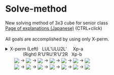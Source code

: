 # Solve-method
New solving method of 3x3 cube for senior class<br>
<a href="https://noriofujii.github.io/Solve-method/lukewarm.html">Page of explanations (Japanese)</a>
(CTRL+click)<br><br>
All goals are accomplished by using only X-perm.
<details><summary>
X-perm (Left) &nbsp; LUL’ULU2L’&nbsp;&nbsp;&nbsp;&nbsp;&nbsp;Xp-a<br>
 &nbsp; &nbsp; &nbsp; &nbsp; &nbsp; &nbsp; &nbsp; (Right)  R’U’RU’R’U’2R &nbsp; Xp-b<br>
　　<img src="https://noriofujii.github.io/Solve-method/images/L.gif" align="absmiddle">
→ <img src="https://noriofujii.github.io/Solve-method/images/U.gif" align="absmiddle">
→ <img src="https://noriofujii.github.io/Solve-method/images/L-.gif" align="absmiddle">
→ <img src="https://noriofujii.github.io/Solve-method/images/U.gif" align="absmiddle">
→ <img src="https://noriofujii.github.io/Solve-method/images/L.gif" align="absmiddle">
→ <img src="https://noriofujii.github.io/Solve-method/images/U2.gif" align="absmiddle">
→ <img src="https://noriofujii.github.io/Solve-method/images/L-.gif" align="absmiddle">
<br>
　　<img src="https://noriofujii.github.io/Solve-method/images/R-.gif" align="absmiddle">
→ <img src="https://noriofujii.github.io/Solve-method/images/U-.gif" align="absmiddle">
→ <img src="https://noriofujii.github.io/Solve-method/images/R.gif" align="absmiddle">
→ <img src="https://noriofujii.github.io/Solve-method/images/U-.gif" align="absmiddle">
→ <img src="https://noriofujii.github.io/Solve-method/images/R-.gif" align="absmiddle">
→ <img src="https://noriofujii.github.io/Solve-method/images/U-2.gif" align="absmiddle">
→ <img src="https://noriofujii.github.io/Solve-method/images/R.gif" align="absmiddle">
</summary></details>
